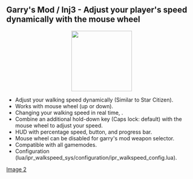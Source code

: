 Garry's Mod / Inj3 - Adjust your player's speed dynamically with the mouse wheel
-------
<p align="center">
   <img width="160" src="https://i.imgur.com/j0hO8rg.gif" alt="">
</p>

- Adjust your walking speed dynamically (Similar to Star Citizen).
- Works with mouse wheel (up or down).
- Changing your walking speed in real time, .
- Combine an additional hold-down key (Caps lock: default) with the mouse wheel to adjust your speed.
- HUD with percentage speed, button, and progress bar.
- Mouse wheel can be disabled for garry's mod weapon selector.
- Compatible with all gamemodes.
- Configuration (lua/ipr_walkspeed_sys/configuration/ipr_walkspeed_config.lua).

[Image 2](https://imgur.com/HFc93nB)
